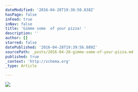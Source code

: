 ```yaml
---
dateModified: '2016-04-28T19:38:50.838Z'
hasPage: false
inFeed: true
inNav: false
title: 'Gimme some  of your pizza! '
description: ''
author: []
starred: false
datePublished: '2016-04-28T19:39:56.889Z'
sourcePath: _posts/2016-04-28-gimme-some-of-your-pizza.md
published: true
_context: 'http://schema.org'
_type: Article

---
```

![](https://s3-us-west-2.amazonaws.com/the-grid-img/p/ef8fb7786c90f3a6b3949cf2cbfa58e1aaee1dac.jpg)